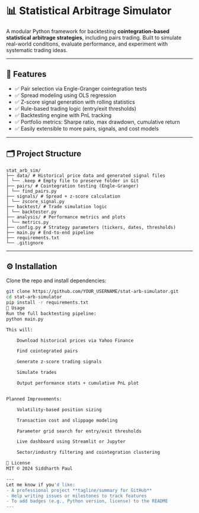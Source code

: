 # 📊 Statistical Arbitrage Simulator

A modular Python framework for backtesting **cointegration-based statistical arbitrage strategies**, including pairs trading. Built to simulate real-world conditions, evaluate performance, and experiment with systematic trading ideas.

---

## 🚀 Features

- ✅ Pair selection via Engle-Granger cointegration tests
- ✅ Spread modeling using OLS regression
- ✅ Z-score signal generation with rolling statistics
- ✅ Rule-based trading logic (entry/exit thresholds)
- ✅ Backtesting engine with PnL tracking
- ✅ Portfolio metrics: Sharpe ratio, max drawdown, cumulative return
- ✅ Easily extensible to more pairs, signals, and cost models

---

## 🗂 Project Structure
    stat_arb_sim/
    ├── data/ # Historical price data and generated signal files
    │ └── .keep # Empty file to preserve folder in Git
    ├── pairs/ # Cointegration testing (Engle-Granger)
    │ └── find_pairs.py
    ├── signals/ # Spread + z-score calculation
    │ └── zscore_signal.py
    ├── backtest/ # Trade simulation logic
    │ └── backtester.py
    ├── analysis/ # Performance metrics and plots
    │ └── metrics.py
    ├── config.py # Strategy parameters (tickers, dates, thresholds)
    ├── main.py # End-to-end pipeline
    ├── requirements.txt
    └── .gitignore
---

## ⚙️ Installation

Clone the repo and install dependencies:

```bash
git clone https://github.com/YOUR_USERNAME/stat-arb-simulator.git
cd stat-arb-simulator
pip install -r requirements.txt
🧪 Usage
Run the full backtesting pipeline:
python main.py

This will:

    Download historical prices via Yahoo Finance

    Find cointegrated pairs

    Generate z-score trading signals

    Simulate trades

    Output performance stats + cumulative PnL plot


Planned Improvements:

    Volatility-based position sizing

    Transaction cost and slippage modeling

    Parameter grid search for entry/exit thresholds

    Live dashboard using Streamlit or Jupyter

    Sector/industry filtering and cointegration clustering

📄 License
MIT © 2024 Siddharth Paul

---
Let me know if you'd like:
- A professional project **tagline/summary for GitHub**
- Help writing issues or milestones to track features
- To add badges (e.g., Python version, license) to the README
---
